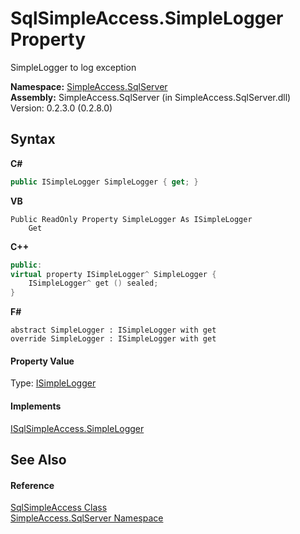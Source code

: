 # SqlSimpleAccess.SimpleLogger Property 
 

SimpleLogger to log exception

**Namespace:**&nbsp;<a href="N_SimpleAccess_SqlServer">SimpleAccess.SqlServer</a><br />**Assembly:**&nbsp;SimpleAccess.SqlServer (in SimpleAccess.SqlServer.dll) Version: 0.2.3.0 (0.2.8.0)

## Syntax

**C#**<br />
``` C#
public ISimpleLogger SimpleLogger { get; }
```

**VB**<br />
``` VB
Public ReadOnly Property SimpleLogger As ISimpleLogger
	Get
```

**C++**<br />
``` C++
public:
virtual property ISimpleLogger^ SimpleLogger {
	ISimpleLogger^ get () sealed;
}
```

**F#**<br />
``` F#
abstract SimpleLogger : ISimpleLogger with get
override SimpleLogger : ISimpleLogger with get
```


#### Property Value
Type: <a href="T_SimpleAccess_Core_Logger_ISimpleLogger">ISimpleLogger</a>

#### Implements
<a href="P_SimpleAccess_SqlServer_ISqlSimpleAccess_SimpleLogger">ISqlSimpleAccess.SimpleLogger</a><br />

## See Also


#### Reference
<a href="T_SimpleAccess_SqlServer_SqlSimpleAccess">SqlSimpleAccess Class</a><br /><a href="N_SimpleAccess_SqlServer">SimpleAccess.SqlServer Namespace</a><br />